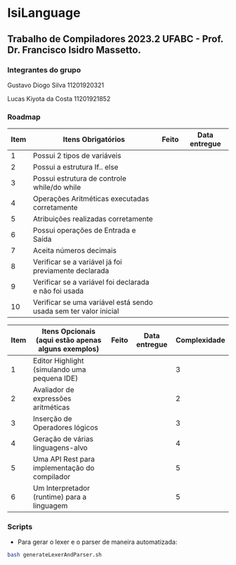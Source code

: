 # IsiLanguage
## Trabalho de Compiladores 2023.2 UFABC - Prof. Dr. Francisco Isidro Massetto.

### Integrantes do grupo

Gustavo Diogo Silva 11201920321

Lucas Kiyota da Costa 11201921852

### Roadmap 

| **Item** | **Itens Obrigatórios**                                           | **Feito** | **Data entregue** |
|----------|------------------------------------------------------------------|-----------|-------------------|
| 1        | Possui 2 tipos de variáveis                                      |           |                   |
| 2        | Possui a estrutura If.. else                                     |           |                   |
| 3        | Possui estrutura de controle while/do while                      |           |                   |
| 4        | Operações Aritméticas executadas corretamente                    |           |                   |
| 5        | Atribuições realizadas corretamente                              |           |                   |
| 6        | Possui operações de Entrada e Saída                              |           |                   |
| 7        | Aceita números decimais                                          |           |                   |
| 8        | Verificar se a variável já foi previamente declarada             |           |                   |
| 9        | Verificar se a variável foi declarada e não foi usada            |           |                   |
| 10       | Verificar se uma variável está sendo usada sem ter valor inicial |           |                   |

| **Item** | **Itens Opcionais (aqui estão apenas alguns exemplos)** | **Feito** | **Data entregue** | Complexidade |
|----------|---------------------------------------------------------|-----------|-------------------|--------------|
| 1        | Editor Highlight (simulando uma pequena IDE)            |           |                   | 3            |
| 2        | Avaliador de expressões aritméticas                     |           |                   | 2            |
| 3        | Inserção de Operadores lógicos                          |           |                   | 3            |
| 4        | Geração de várias linguagens-alvo                       |           |                   | 4            |
| 5        | Uma API Rest para implementação do compilador           |           |                   | 5            |
| 6        | Um Interpretador (runtime) para a linguagem             |           |                   | 5            |

### Scripts

- Para gerar o lexer e o parser de maneira automatizada:

```bash
bash generateLexerAndParser.sh
```